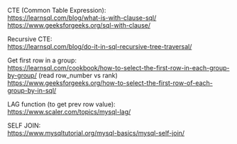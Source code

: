 CTE (Common Table Expression):\
https://learnsql.com/blog/what-is-with-clause-sql/ \
https://www.geeksforgeeks.org/sql-with-clause/

Recursive CTE:\
https://learnsql.com/blog/do-it-in-sql-recursive-tree-traversal/

Get first row in a group:\
https://learnsql.com/cookbook/how-to-select-the-first-row-in-each-group-by-group/ (read row_number vs rank)\
https://www.geeksforgeeks.org/how-to-select-the-first-row-of-each-group-by-in-sql/


LAG function (to get prev row value):\
https://www.scaler.com/topics/mysql-lag/

SELF JOIN:\
https://www.mysqltutorial.org/mysql-basics/mysql-self-join/
